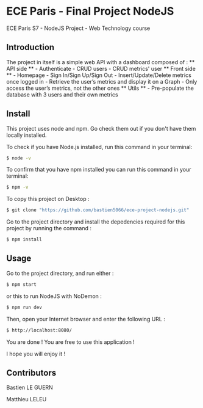 # ECE Paris - Final Project NodeJS 
ECE Paris S7 - NodeJS Project - Web Technology course


## Introduction 
The project in itself is a simple web API with a dashboard composed of :
    ** API side ** 
    - Authenticate 
    - CRUD users 
    - CRUD metrics' user 
    ** Front side ** 
    - Homepage
    - Sign In/Sign Up/Sign Out
    - Insert/Update/Delete metrics once logged in
    - Retrieve the user’s metrics and display it on a Graph 
    - Only access the user’s metrics, not the other ones
    **  Utils ** 
    - Pre-populate the database with 3 users and their own metrics

## Install 
This project uses node and npm. Go check them out if you don't have them locally installed.

To check if you have Node.js installed, run this command in your terminal: 

```sh
$ node -v
```

To confirm that you have npm installed you can run this command in your terminal:

```sh
$ npm -v
```

To copy this project on Desktop :

```sh
$ git clone "https://github.com/bastien5066/ece-project-nodejs.git"
```
Go to the project directory and install the depedencies required for this project by running the command : 

```sh
$ npm install
```

## Usage 
Go to the project directory, and run either : 

```sh
$ npm start
```
or this to run NodeJS with NoDemon :

```sh
$ npm run dev
```

Then, open your Internet browser and enter the following URL :

 ```sh
$ http://localhost:8080/
```

You are done ! You are free to use this application !

I hope you will enjoy it !

## Contributors
Bastien LE GUERN

Matthieu LELEU